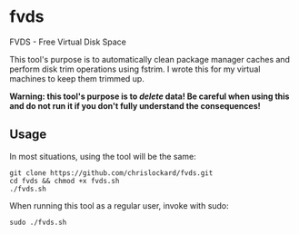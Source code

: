 # fvds
FVDS - Free Virtual Disk Space

This tool's purpose is to automatically clean package manager caches and perform disk trim operations using fstrim. I wrote this for my virtual machines to keep them trimmed up.

**Warning: this tool's purpose is to *delete* data! Be careful when using this and do not run it if you don't fully understand the consequences!**

## Usage
In most situations, using the tool will be the same: 

~~~~
git clone https://github.com/chrislockard/fvds.git
cd fvds && chmod +x fvds.sh
./fvds.sh
~~~~

When running this tool as a regular user, invoke with sudo:

`sudo ./fvds.sh`